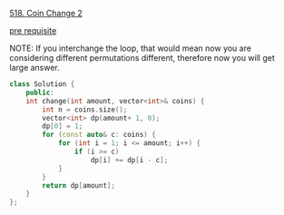 [518. Coin Change 2](https://leetcode.com/problems/coin-change-2/)

[pre requisite](/notes/dp/counting_dp.md)

NOTE: If you interchange the loop, that would mean now you are considering different permutations different, therefore now you will get large answer.

```cpp
class Solution {
    public:
    int change(int amount, vector<int>& coins) {
        int n = coins.size();
        vector<int> dp(amount+ 1, 0);
        dp[0] = 1;
        for (const auto& c: coins) {
            for (int i = 1; i <= amount; i++) {
                if (i >= c)
                    dp[i] += dp[i - c];
            }
        }
        return dp[amount];
    }
};
```
